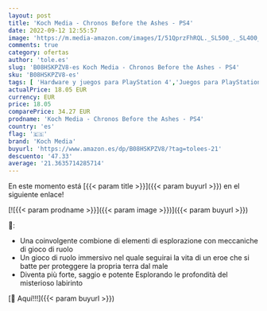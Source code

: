 ```yaml
---
layout: post
title: 'Koch Media - Chronos Before the Ashes - PS4'
date: 2022-09-12 12:55:57
image: 'https://m.media-amazon.com/images/I/51QprzFhRQL._SL500_._SL400_.jpg'
comments: true
category: ofertas
author: 'tole.es'
slug: 'B08HSKPZV8-es Koch Media - Chronos Before the Ashes - PS4'
sku: 'B08HSKPZV8-es'
tags: [ 'Hardware y juegos para PlayStation 4','Juegos para PlayStation 4','Videojuegos','koch media','ps4','🇪🇸', ]
actualPrice: 18.05 EUR
currency: EUR
price: 18.05
comparePrice: 34.27 EUR
prodname: 'Koch Media - Chronos Before the Ashes - PS4'
country: 'es'
flag: '🇪🇸'
brand: 'Koch Media'
buyurl: 'https://www.amazon.es/dp/B08HSKPZV8/?tag=tolees-21'
descuento: '47.33'
average: '21.3635714285714'
---
```


En este momento está [{{< param title >}}]({{< param buyurl >}}) en el siguiente enlace!

[![{{< param prodname >}}]({{< param image >}})]({{< param buyurl >}})

🔎:

- Una coinvolgente combione di elementi di esplorazione con meccaniche di gioco di ruolo
- Un gioco di ruolo immersivo nel quale seguirai la vita di un eroe che si batte per proteggere la propria terra dal male
- Diventa più forte, saggio e potente Esplorando le profondità del misterioso labirinto

[🛒 Aquí!!!]({{< param buyurl >}})
